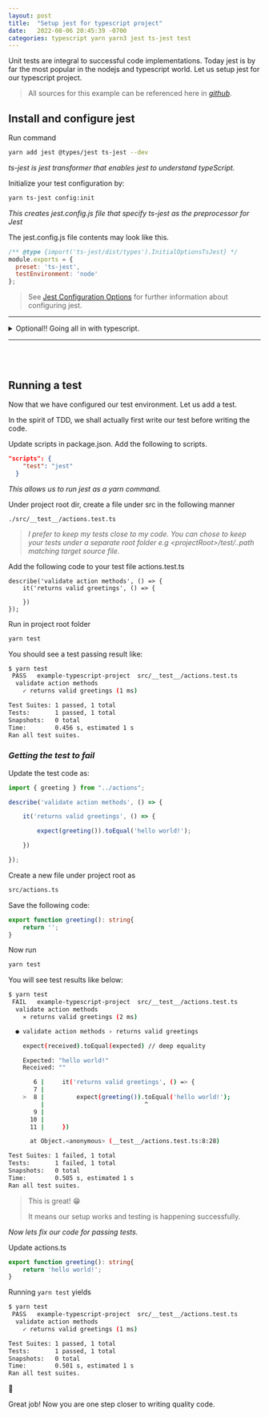 ```yaml
---
layout: post
title:  "Setup jest for typescript project"
date:   2022-08-06 20:45:39 -0700
categories: typescript yarn yarn3 jest ts-jest test
---
```


Unit tests are integral to successful code implementations. Today jest is by far the most popular in the nodejs and typescript world. Let us setup jest for our typescript project.

>All sources for this example can be referenced here in *[github](https://github.com/rabiddroid/example-typescript-template)*.
>

## Install and configure jest

Run command
```bash
yarn add jest @types/jest ts-jest --dev
```
_ts-jest is jest transformer that enables jest to understand typeScript._

Initialize your test configuration by:
```bash
yarn ts-jest config:init
```
_This creates jest.config.js file that specify ts-jest as the preprocessor for Jest_


The jest.config.js file contents may look like this.
```js
/** @type {import('ts-jest/dist/types').InitialOptionsTsJest} */
module.exports = {
  preset: 'ts-jest',
  testEnvironment: 'node'
};
```


> See [Jest Configuration Options](https://jestjs.io/docs/configuration) for further information about configuring jest.

---
<details>
  <summary markdown="span">Optional!! Going all in with typescript.</summary>
If you choose to, you can convert your jest.config.js file to jest.config.ts file and stay true by keeping everything typescript.


Install types for ts-jest
```bash
yarn add @jest/types --dev
```

Rename the file as jest.config.ts and replace the contents with
```
import type { Config } from "@jest/types";

export default async (): Promise<Config.InitialOptions> => {
  return {
    preset: 'ts-jest',
    testEnvironment: 'node'
  };
};

```
</details>

---

<br>
<br>

## Running a test

Now that we have configured our test environment. Let us add a test.

In the spirit of TDD, we shall actually first write our test before writing the code.

Update scripts in package.json. Add the following to scripts.
```json
"scripts": {
    "test": "jest"
  }
```
_This allows us to run jest as a yarn command._


Under project root dir, create a file under src in the following manner
```
./src/__test__/actions.test.ts
```
>_I prefer to keep my tests close to my code. You can chose to keep your tests under a separate root folder e.g \<projectRoot\>/test/..path matching target source file._


Add the following code to your test file actions.test.ts
```
describe('validate action methods', () => {
    it('returns valid greetings', () => {

    })
});
```

Run in project root folder
```bash
yarn test
```
You should see a test passing result like:
```bash
$ yarn test
 PASS   example-typescript-project  src/__test__/actions.test.ts
  validate action methods
    ✓ returns valid greetings (1 ms)

Test Suites: 1 passed, 1 total
Tests:       1 passed, 1 total
Snapshots:   0 total
Time:        0.456 s, estimated 1 s
Ran all test suites.
```

### _Getting the test to fail_

Update the test code as:
```ts
import { greeting } from "../actions";

describe('validate action methods', () => {

    it('returns valid greetings', () => {

        expect(greeting()).toEqual('hello world!');

    })

});
```

Create a new file under project root as
```bash
src/actions.ts
```
Save the following code:
```ts
export function greeting(): string{
    return '';
}

```

Now run
```bash
yarn test
```
You will see test results like below:
```bash
$ yarn test
 FAIL   example-typescript-project  src/__test__/actions.test.ts
  validate action methods
    ✕ returns valid greetings (2 ms)

  ● validate action methods › returns valid greetings

    expect(received).toEqual(expected) // deep equality

    Expected: "hello world!"
    Received: ""

       6 |     it('returns valid greetings', () => {
       7 |
    >  8 |         expect(greeting()).toEqual('hello world!');
         |                            ^
       9 |         
      10 |
      11 |     })

      at Object.<anonymous> (__test__/actions.test.ts:8:28)

Test Suites: 1 failed, 1 total
Tests:       1 failed, 1 total
Snapshots:   0 total
Time:        0.505 s, estimated 1 s
Ran all test suites.
```
> This is great! 😁
>
>It means our setup works and testing is happening successfully.

_Now lets fix our code for passing tests._

Update actions.ts
```ts
export function greeting(): string{
    return 'hello world!';
}

```
Running `yarn test` yields
```bash
$ yarn test
 PASS   example-typescript-project  src/__test__/actions.test.ts
  validate action methods
    ✓ returns valid greetings (1 ms)

Test Suites: 1 passed, 1 total
Tests:       1 passed, 1 total
Snapshots:   0 total
Time:        0.501 s, estimated 1 s
Ran all test suites.
```

🙌
<p>Great job! Now you are one step closer to writing quality code.
